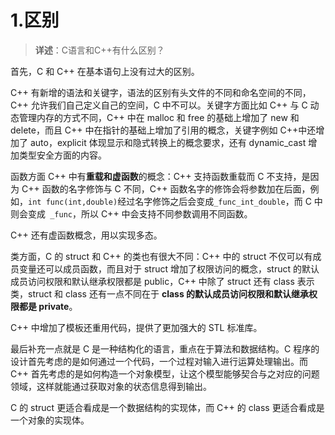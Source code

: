 # 1.区别

> **详述**：C语言和C++有什么区别？

⾸先，C 和 C++ 在基本语句上没有过⼤的区别。

C++ 有新增的语法和关键字，语法的区别有头⽂件的不同和命名空间的不同，C++ 允许我们⾃⼰定义⾃⼰的空间，C 中不可以。关键字⽅⾯⽐如 C++ 与 C 动态管理内存的⽅式不同，C++ 中在 malloc 和 free 的基础上增加了 new 和 delete，⽽且 C++ 中在指针的基础上增加了引⽤的概念，关键字例如 C++中还增加了 auto，explicit 体现显示和隐式转换上的概念要求，还有 dynamic\_cast 增加类型安全⽅⾯的内容。

函数⽅⾯ C++ 中有**重载和虚函数**的概念：C++ ⽀持函数重载⽽ C 不⽀持，是因为 C++ 函数的名字修饰与 C 不同，C++ 函数名字的修饰会将参数加在后⾯，例如，`int func(int,double)`经过名字修饰之后会变成`_func_int_double`，⽽ C 中则会变成` _func`，所以 C++ 中会⽀持不同参数调⽤不同函数。

C++ 还有虚函数概念，⽤以实现多态。

类⽅⾯，C 的 struct 和 C++ 的类也有很⼤不同：C++ 中的 struct 不仅可以有成员变量还可以成员函数，⽽且对于 struct 增加了权限访问的概念，struct 的默认成员访问权限和默认继承权限都是 public，C++ 中除了 struct 还有 class 表示类，struct 和 class 还有⼀点不同在于 **class 的默认成员访问权限和默认继承权限都是 private**。

C++ 中增加了模板还重⽤代码，提供了更加强⼤的 STL 标准库。

最后补充⼀点就是 C 是⼀种结构化的语⾔，重点在于算法和数据结构。C 程序的设计⾸先考虑的是如何通过⼀个代码，⼀个过程对输⼊进⾏运算处理输出。⽽ C++ ⾸先考虑的是如何构造⼀个对象模型，让这个模型能够契合与之对应的问题领域，这样就能通过获取对象的状态信息得到输出。

C 的 struct 更适合看成是⼀个数据结构的实现体，⽽ C++ 的 class 更适合看成是⼀个对象的实现体。
